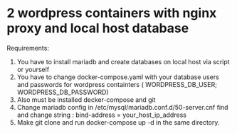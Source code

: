# 2 wordpress containers with nginx proxy and local host database

Requirements:
1. You have to install mariadb and create databases on local host via script or yourself 
2. You have to change docker-compose.yaml with your database users and passwords for wordpress containters ( WORDPRESS_DB_USER; WORDPRESS_DB_PASSWORD) 
3. Also must be installed decker-compose and git
4. Change mariadb config in /etc/mysql/mariadb.conf.d/50-server.cnf  find and change string : bind-address = your_host_ip_address
5. Make git clone and run docker-compose up -d in the same directory.
